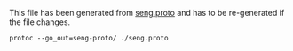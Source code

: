 This file has been generated from [seng.proto](https://github.com/sengsgx/sengsgx/blob/master/seng_server/double_tunnel_openssl/src/seng.proto) and has to be re-generated if the file changes.
```
protoc --go_out=seng-proto/ ./seng.proto
```
